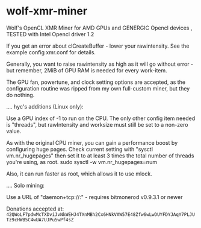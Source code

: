 # wolf-xmr-miner
Wolf's OpenCL XMR Miner for AMD GPUs and GENERGIC Opencl devices , TESTED with Intel Opencl driver 1.2

If you get an error about clCreateBuffer - lower your rawintensity. See the example config xmr.conf for details.

Generally, you want to raise rawintensity as high as it will go without error - but remember, 2MiB of GPU RAM is needed for every work-item.

The GPU fan, powertune, and clock setting options are accepted, as the configuration routine was ripped from my own full-custom miner, but they do nothing.

.... hyc's additions (Linux only):

Use a GPU index of -1 to run on the CPU. The only other config item needed is "threads",
but rawIntensity and worksize must still be set to a non-zero value.

As with the original CPU miner, you can gain a performance boost by configuring huge pages.
Check current setting with "sysctl vm.nr_hugepages" then set it to at least 3 times the
total number of threads you're using, as root.
	sudo sysctl -w vm.nr_hugepages=num

Also, it can run faster as root, which allows it to use mlock.

.... Solo mining:

Use a URL of "daemon+tcp://<host>:<port>" - requires bitmonerod v0.9.3.1 or newer

Donations accepted at: `42QWoLF7pdwMcTXDviJvNkWEHJ4TXnMBh2Cx6HNkVAW57E48Zfw6wLwDUYFDYJAqY7PLJUTz9cHWB5C4wUA7UJPu5wPf4sZ`
